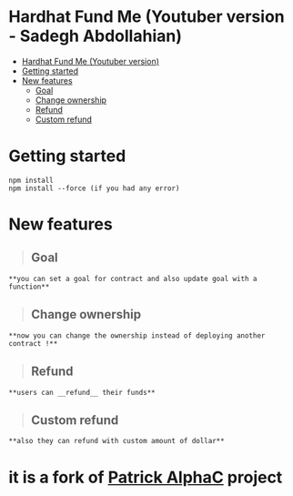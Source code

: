 # Hardhat Fund Me (Youtuber version - Sadegh Abdollahian)

- [Hardhat Fund Me (Youtuber version)](#hardhat-fund-me-(youtuber-version))
- [Getting started](#getting-started)
- [New features](#new-features)
  - [Goal](#goal)
  - [Change ownership](#change-ownership)
  - [Refund](#refund)
  - [Custom refund](#custom-refund)

# Getting started

    npm install
    npm install --force (if you had any error)

# New features

>  ## Goal
    **you can set a goal for contract and also update goal with a function**

>  ## Change ownership 
    **now you can change the ownership instead of deploying another contract !**

>  ## Refund 
    **users can __refund__ their funds**

>  ## Custom refund 
    **also they can refund with custom amount of dollar**

# it is a fork of [Patrick AlphaC](https://github.com/PatrickAlphaC/hardhat-fund-me-fcc) project
